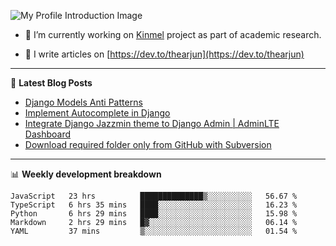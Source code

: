 ![My Profile Introduction Image](https://i.ibb.co/tLFZ15Q/gh.png)

- 🔭 I’m currently working on [Kinmel](https://github.com/thearjun/kinmel) project as part of academic research.

- 📝 I write articles on [https://dev.to/thearjun](https://dev.to/thearjun)

-------

📕 **Latest Blog Posts**
<!-- BLOG-POST-LIST:START -->
- [Django Models Anti Patterns](https://dev.to/thearjun/django-models-anti-patterns-1ma1)
- [Implement Autocomplete in Django](https://dev.to/thearjun/implement-autocomplete-in-django-3h20)
- [Integrate Django Jazzmin theme to Django Admin | AdminLTE Dashboard](https://dev.to/thearjun/integrate-django-jazzmin-theme-to-django-admin-adminlte-dashboard-5aao)
- [Download required folder only from GitHub with Subversion](https://dev.to/thearjun/download-required-folder-only-from-github-with-subversion-2gpc)
<!-- BLOG-POST-LIST:END -->

-------

📊 **Weekly development breakdown**
<!--START_SECTION:waka-->
```text
JavaScript   23 hrs          ██████████████▒░░░░░░░░░░   56.67 % 
TypeScript   6 hrs 35 mins   ████░░░░░░░░░░░░░░░░░░░░░   16.23 % 
Python       6 hrs 29 mins   ████░░░░░░░░░░░░░░░░░░░░░   15.98 % 
Markdown     2 hrs 29 mins   █▓░░░░░░░░░░░░░░░░░░░░░░░   06.14 % 
YAML         37 mins         ▒░░░░░░░░░░░░░░░░░░░░░░░░   01.54 % 
```
<!--END_SECTION:waka-->
<img src='https://profile-counter.glitch.me/thearjun/count.svg' width='0px'>
